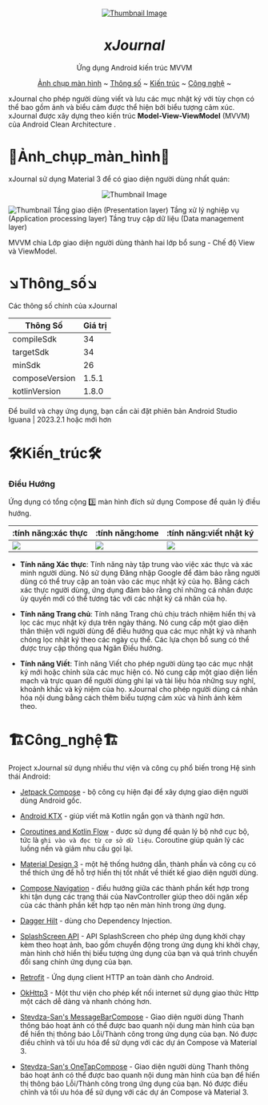 <br />
<div align="center">
  <a href="https://github.com/othneildrew/Best-README-Template">
    <img src="https://i.postimg.cc/rmY4gqT4/image.png" alt="Thumbnail Image">
  </a>

<h1 align = "center">
<b><i>xJournal</i></b>
</h1>

  <p align="center">
    Ứng dụng Android kiến trúc MVVM 
    <br />


  
[Ảnh chụp màn hình](#camera_flash:**Ảnh_chụp_màn_hình**:camera_flash) ~
[Thông số](#arrow_lower_right:**Thông_số**:arrow_lower_right) ~
[Kiến trúc](#hammer_and_wrench:**Kiến_trúc**:hammer_and_wrench) ~
[Công nghệ](#building_construction:**Công_nghệ**:building_construction) ~ 
 
</div>
    
xJournal cho phép người dùng viết và lưu các mục nhật ký với tùy chọn có thể bao gồm ảnh và biểu cảm được thể hiện bởi biểu tượng cảm xúc.
xJournal được xây dựng theo kiến trúc **Model-View-ViewModel** (MVVM) của Android Clean Architecture .

# :camera_flash:**Ảnh_chụp_màn_hình**:camera_flash:

xJournal sử dụng Material 3 để có giao diện người dùng nhất quán:

<p align="center">
<img src="https://i.postimg.cc/bJMWpRmG/x-Journal-Demo.png" alt="Thumbnail Image">
<!-- <img img width="200" height="400" src="./readme-assets/screenshots/screen_1.png"> &nbsp;&nbsp;&nbsp;&nbsp;
<img img width="200" height="400" src="./readme-assets/screenshots/screen_2.png"> &nbsp;&nbsp;&nbsp;&nbsp;   
<img img width="200" height="400" src="./readme-assets/screenshots/screen_3.png"> &nbsp;&nbsp;&nbsp;&nbsp;  -->

</p>

<img src="https://i.postimg.cc/MGFmKts1/8-Ki-n-tr-c-v-ph-n-chia-ch-c-n-ng-Howkteam-vn.png" alt="Thumbnail ">
Tầng giao diện (Presentation layer)
Tầng xử lý nghiệp vụ (Application processing layer)
Tầng truy cập dữ liệu (Data management layer)

MVVM chia Lớp giao diện người dùng thành hai lớp bổ sung - Chế độ View và ViewModel.


# :arrow_lower_right:**Thông_số**:arrow_lower_right:
Các thông số chính của xJournal

| Thông Số       | Giá trị |
|----------------|---------|
| compileSdk     | 34      |
| targetSdk      | 34      |
| minSdk         | 26      |
| composeVersion | 1.5.1   |
| kotlinVersion  | 1.8.0   |

Để build và chạy ứng dụng, bạn cần cài đặt phiên bản Android Studio Iguana | 2023.2.1 hoặc mới hơn
# :hammer_and_wrench:**Kiến_trúc**:hammer_and_wrench:

### Điều Hướng
Ứng dụng có tổng cộng :three: màn hình đích sử dụng Compose để quản lý điều hướng.

| :tính năng:xác thực                | :tính năng:home                       | :tính năng:viết nhật ký           |
|-------------------------------------|-------------------------------------|-------------------------------------|
| <img src = "https://i.postimg.cc/KY5HQQkk/auth.jpg"> | <img src = "https://i.postimg.cc/4yY2fg8V/home.jpg"> | <img src = "https://i.postimg.cc/3rqbLkRB/write.jpg"> |


 - **Tính năng Xác thực**: Tính năng này tập trung vào việc xác thực và xác minh người dùng. Nó sử dụng Đăng nhập Google để đảm bảo rằng người dùng có thể truy cập an toàn vào các mục nhật ký của họ. Bằng cách xác thực người dùng, ứng dụng đảm bảo rằng chỉ những cá nhân được ủy quyền mới có thể tương tác với các nhật ký cá nhân của họ.

 - **Tính năng Trang chủ**: Tính năng Trang chủ chịu trách nhiệm hiển thị và lọc các mục nhật ký dựa trên ngày tháng. Nó cung cấp một giao diện thân thiện với người dùng để điều hướng qua các mục nhật ký và nhanh chóng lọc nhật ký theo các ngày cụ thể. Các lựa chọn bổ sung có thể được truy cập thông qua Ngăn Điều hướng.

 - **Tính năng Viết**: Tính năng Viết cho phép người dùng tạo các mục nhật ký mới hoặc chỉnh sửa các mục hiện có. Nó cung cấp một giao diện liền mạch và trực quan để người dùng ghi lại và tài liệu hóa những suy nghĩ, khoảnh khắc và kỷ niệm của họ. xJournal cho phép người dùng cá nhân hóa nội dung bằng cách thêm biểu tượng cảm xúc và hình ảnh kèm theo.


# :building_construction:**Công_nghệ**:building_construction:

Project xJournal sử dụng nhiều thư viện và công cụ phổ biến trong Hệ sinh thái Android:

* [Jetpack Compose](https://developer.android.com/jetpack/compose) - bộ công cụ hiện đại để xây dựng giao diện người dùng Android gốc.
* [Android KTX](https://developer.android.com/kotlin/ktx) - giúp viết mã Kotlin ngắn gọn và thành ngữ hơn.

* [Coroutines and Kotlin Flow](https://kotlinlang.org/docs/reference/coroutines-overview.html) - được sử dụng để quản lý bộ nhớ cục bộ, tức là `ghi vào và đọc từ cơ sở dữ liệu`. Coroutine giúp quản lý các luồng nền và giảm nhu cầu gọi lại.
* [Material Design 3](https://m3.material.io/) - một hệ thống hướng dẫn, thành phần và công cụ có thể thích ứng để hỗ trợ hiển thị tốt nhất về thiết kế giao diện người dùng.
* [Compose Navigation](https://developer.android.com/jetpack/compose/navigation) - điều hướng giữa các thành phần kết hợp trong khi tận dụng các trạng thái của NavController giúp theo dõi ngăn xếp của các thành phần kết hợp tạo nên màn hình trong ứng dụng.
* [Dagger Hilt](https://dagger.dev/hilt/) - dùng cho Dependency Injection.
* [SplashScreen API](https://developer.android.com/develop/ui/views/launch/splash-screen) - API SplashScreen cho phép ứng dụng khởi chạy kèm theo hoạt ảnh, bao gồm chuyển động trong ứng dụng khi khởi chạy, màn hình chờ hiển thị biểu tượng ứng dụng của bạn và quá trình chuyển đổi sang chính ứng dụng của bạn.
* [Retrofit](https://square.github.io/retrofit/) - Ứng dụng client HTTP an toàn dành cho Android.
* [OkHttp3](https://square.github.io/okhttp/) - Một thư viện cho phép kết nối internet sử dụng giao thức Http một cách dễ dàng và nhanh chóng hơn.
* [Stevdza-San's MessageBarCompose](https://github.com/stevdza-san/MessageBarCompose) - Giao diện người dùng Thanh thông báo hoạt ảnh có thể được bao quanh nội dung màn hình của bạn để hiển thị thông báo Lỗi/Thành công trong ứng dụng của bạn. Nó được điều chỉnh và tối ưu hóa để sử dụng với các dự án Compose và Material 3.

* [Stevdza-San's OneTapCompose](https://github.com/stevdza-san/OneTapCompose) - Giao diện người dùng Thanh thông báo hoạt ảnh có thể được bao quanh nội dung màn hình của bạn để hiển thị thông báo Lỗi/Thành công trong ứng dụng của bạn. Nó được điều chỉnh và tối ưu hóa để sử dụng với các dự án Compose và Material 3.
